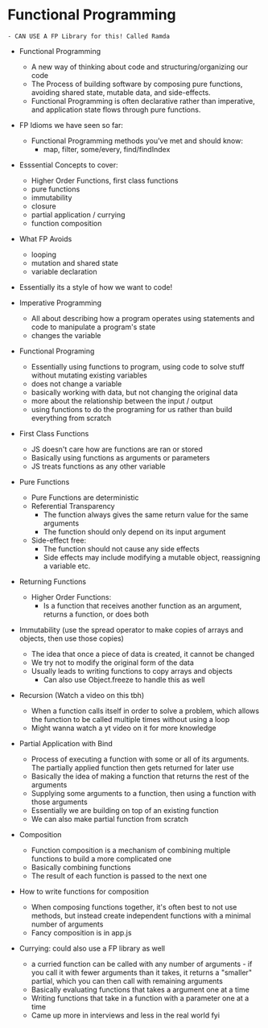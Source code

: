 # Functional Programming

    - CAN USE A FP Library for this! Called Ramda

- Functional Programming
    - A new way of thinking about code and structuring/organizing our code
    - The Process of building software by composing pure functions, avoiding shared state, mutable data, and side-effects. 
    - Functional Programming is often declarative rather than imperative, and application state flows through pure functions. 

- FP Idioms we have seen so far: 
    - Functional Programming methods you've met and should know: 
        - map, filter, some/every, find/findIndex

- Esssential Concepts to cover: 
    - Higher Order Functions, first class functions 
    - pure functions
    - immutability
    - closure
    - partial application / currying
    - function composition

- What FP Avoids
    - looping
    - mutation and shared state
    - variable declaration

- Essentially its a style of how we want to code!

- Imperative Programming
    - All about describing how a program operates using statements and code to manipulate a program's state
    - changes the variable

- Functional Programing 
    - Essentially using functions to program, using code to solve stuff without mutating existing variables
    - does not change a variable
    - basically working with data, but not changing the original data
    - more about the relationship between the input / output
    - using functions to do the programing for us rather than build everything from scratch

- First Class Functions
    - JS doesn't care how are functions are ran or stored
    - Basically using functions as arguments or parameters
    - JS treats functions as any other variable

- Pure Functions
    - Pure Functions are deterministic
    - Referential Transparency
        - The function always gives the same return value for the same arguments
        - The function should only depend on its input argument
    - Side-effect free: 
        - The function should not cause any side effects
        - Side effects may include modifying a mutable object, reassigning a variable etc. 

- Returning Functions
    - Higher Order Functions:
        - Is a function that receives another function as an argument, returns a function, or does both

- Immutability (use the spread operator to make copies of arrays and objects, then use those copies)
    - The idea that once a piece of data is created, it cannot be changed
    - We try not to modify the original form of the data
    - Usually leads to writing functions to copy arrays and objects
        - Can also use Object.freeze to handle this as well

- Recursion (Watch a video on this tbh)
    - When a function calls itself in order to solve a problem, which allows the function to be called multiple times without using a loop
    - Might wanna watch a yt video on it for more knowledge

- Partial Application with Bind
    - Process of executing a function with some or all of its arguments. The partially applied function then gets returned for later use
    - Basically the idea of making a function that returns the rest of the arguments
    - Supplying some arguments to a function, then using a function with those arguments
    - Essentially we are building on top of an existing function
    - We can also make partial function from scratch

- Composition
    - Function composition is a mechanism of combining multiple functions to build a more complicated one
    - Basically combining functions
    - The result of each function is passed to the next one

- How to write functions for composition
    - When composing functions together, it's often best to not use methods, but instead create independent functions with a minimal number of arguments
    - Fancy composition is in app.js


- Currying: could also use a FP library as well
    - a curried function can be called with any number of arguments - if you call it with fewer arguments than it takes, it returns a "smaller" partial, which you can then call with remaining arguments
    - Basically evaluating functions that takes a argument one at a time
    - Writing functions that take in a function with a parameter one at a time
    - Came up more in interviews and less in the real world fyi

